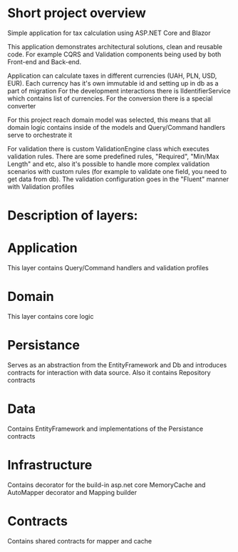 # Short project overview
Simple application for tax calculation using ASP.NET Core and Blazor

This application demonstrates architectural solutions, clean and reusable code.
For example CQRS and Validation components being used by both Front-end and Back-end.

Application can calculate taxes in different currencies (UAH, PLN, USD, EUR).
Each currency has it's own immutable id and setting up in db as a part of migration
For the development interactions there is IIdentifierService which contains list
of currencies. For the conversion there is a special converter

For this project reach domain model was selected, this means that all domain logic 
contains inside of the models and Query/Command handlers serve to orchestrate it 

For validation there is custom ValidationEngine class which executes validation 
rules. There are some predefined rules, "Required", "Min/Max Length" and etc,
also it's possible to handle more complex validation scenarios with custom
rules (for example to validate one field, you need to get data from db).
The validation configuration goes in the "Fluent" manner with Validation profiles

# Description of layers:

# Application
This layer contains Query/Command handlers and validation profiles

# Domain
This layer contains core logic

# Persistance
Serves as an abstraction from the EntityFramework and Db
and introduces contracts for interaction with data source.
Also it contains Repository contracts

# Data
Contains EntityFramework and implementations of the Persistance
contracts

# Infrastructure
Contains decorator for the build-in asp.net core MemoryCache
and AutoMapper decorator and Mapping builder

# Contracts
Contains shared contracts for mapper and cache 
